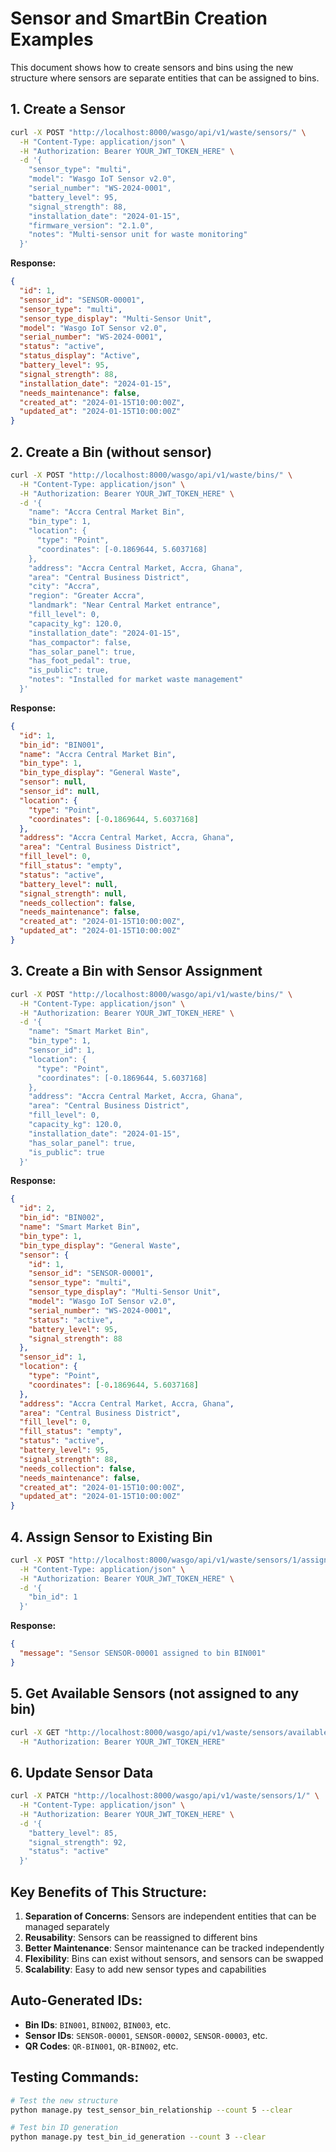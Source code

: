 # Sensor and SmartBin Creation Examples

This document shows how to create sensors and bins using the new structure where sensors are separate entities that can be assigned to bins.

## 1. Create a Sensor

```bash
curl -X POST "http://localhost:8000/wasgo/api/v1/waste/sensors/" \
  -H "Content-Type: application/json" \
  -H "Authorization: Bearer YOUR_JWT_TOKEN_HERE" \
  -d '{
    "sensor_type": "multi",
    "model": "Wasgo IoT Sensor v2.0",
    "serial_number": "WS-2024-0001",
    "battery_level": 95,
    "signal_strength": 88,
    "installation_date": "2024-01-15",
    "firmware_version": "2.1.0",
    "notes": "Multi-sensor unit for waste monitoring"
  }'
```

**Response:**
```json
{
  "id": 1,
  "sensor_id": "SENSOR-00001",
  "sensor_type": "multi",
  "sensor_type_display": "Multi-Sensor Unit",
  "model": "Wasgo IoT Sensor v2.0",
  "serial_number": "WS-2024-0001",
  "status": "active",
  "status_display": "Active",
  "battery_level": 95,
  "signal_strength": 88,
  "installation_date": "2024-01-15",
  "needs_maintenance": false,
  "created_at": "2024-01-15T10:00:00Z",
  "updated_at": "2024-01-15T10:00:00Z"
}
```

## 2. Create a Bin (without sensor)

```bash
curl -X POST "http://localhost:8000/wasgo/api/v1/waste/bins/" \
  -H "Content-Type: application/json" \
  -H "Authorization: Bearer YOUR_JWT_TOKEN_HERE" \
  -d '{
    "name": "Accra Central Market Bin",
    "bin_type": 1,
    "location": {
      "type": "Point",
      "coordinates": [-0.1869644, 5.6037168]
    },
    "address": "Accra Central Market, Accra, Ghana",
    "area": "Central Business District",
    "city": "Accra",
    "region": "Greater Accra",
    "landmark": "Near Central Market entrance",
    "fill_level": 0,
    "capacity_kg": 120.0,
    "installation_date": "2024-01-15",
    "has_compactor": false,
    "has_solar_panel": true,
    "has_foot_pedal": true,
    "is_public": true,
    "notes": "Installed for market waste management"
  }'
```

**Response:**
```json
{
  "id": 1,
  "bin_id": "BIN001",
  "name": "Accra Central Market Bin",
  "bin_type": 1,
  "bin_type_display": "General Waste",
  "sensor": null,
  "sensor_id": null,
  "location": {
    "type": "Point",
    "coordinates": [-0.1869644, 5.6037168]
  },
  "address": "Accra Central Market, Accra, Ghana",
  "area": "Central Business District",
  "fill_level": 0,
  "fill_status": "empty",
  "status": "active",
  "battery_level": null,
  "signal_strength": null,
  "needs_collection": false,
  "needs_maintenance": false,
  "created_at": "2024-01-15T10:00:00Z",
  "updated_at": "2024-01-15T10:00:00Z"
}
```

## 3. Create a Bin with Sensor Assignment

```bash
curl -X POST "http://localhost:8000/wasgo/api/v1/waste/bins/" \
  -H "Content-Type: application/json" \
  -H "Authorization: Bearer YOUR_JWT_TOKEN_HERE" \
  -d '{
    "name": "Smart Market Bin",
    "bin_type": 1,
    "sensor_id": 1,
    "location": {
      "type": "Point",
      "coordinates": [-0.1869644, 5.6037168]
    },
    "address": "Accra Central Market, Accra, Ghana",
    "area": "Central Business District",
    "fill_level": 0,
    "capacity_kg": 120.0,
    "installation_date": "2024-01-15",
    "has_solar_panel": true,
    "is_public": true
  }'
```

**Response:**
```json
{
  "id": 2,
  "bin_id": "BIN002",
  "name": "Smart Market Bin",
  "bin_type": 1,
  "bin_type_display": "General Waste",
  "sensor": {
    "id": 1,
    "sensor_id": "SENSOR-00001",
    "sensor_type": "multi",
    "sensor_type_display": "Multi-Sensor Unit",
    "model": "Wasgo IoT Sensor v2.0",
    "serial_number": "WS-2024-0001",
    "status": "active",
    "battery_level": 95,
    "signal_strength": 88
  },
  "sensor_id": 1,
  "location": {
    "type": "Point",
    "coordinates": [-0.1869644, 5.6037168]
  },
  "address": "Accra Central Market, Accra, Ghana",
  "area": "Central Business District",
  "fill_level": 0,
  "fill_status": "empty",
  "status": "active",
  "battery_level": 95,
  "signal_strength": 88,
  "needs_collection": false,
  "needs_maintenance": false,
  "created_at": "2024-01-15T10:00:00Z",
  "updated_at": "2024-01-15T10:00:00Z"
}
```

## 4. Assign Sensor to Existing Bin

```bash
curl -X POST "http://localhost:8000/wasgo/api/v1/waste/sensors/1/assign_to_bin/" \
  -H "Content-Type: application/json" \
  -H "Authorization: Bearer YOUR_JWT_TOKEN_HERE" \
  -d '{
    "bin_id": 1
  }'
```

**Response:**
```json
{
  "message": "Sensor SENSOR-00001 assigned to bin BIN001"
}
```

## 5. Get Available Sensors (not assigned to any bin)

```bash
curl -X GET "http://localhost:8000/wasgo/api/v1/waste/sensors/available/" \
  -H "Authorization: Bearer YOUR_JWT_TOKEN_HERE"
```

## 6. Update Sensor Data

```bash
curl -X PATCH "http://localhost:8000/wasgo/api/v1/waste/sensors/1/" \
  -H "Content-Type: application/json" \
  -H "Authorization: Bearer YOUR_JWT_TOKEN_HERE" \
  -d '{
    "battery_level": 85,
    "signal_strength": 92,
    "status": "active"
  }'
```

## Key Benefits of This Structure:

1. **Separation of Concerns**: Sensors are independent entities that can be managed separately
2. **Reusability**: Sensors can be reassigned to different bins
3. **Better Maintenance**: Sensor maintenance can be tracked independently
4. **Flexibility**: Bins can exist without sensors, and sensors can be swapped
5. **Scalability**: Easy to add new sensor types and capabilities

## Auto-Generated IDs:

- **Bin IDs**: `BIN001`, `BIN002`, `BIN003`, etc.
- **Sensor IDs**: `SENSOR-00001`, `SENSOR-00002`, `SENSOR-00003`, etc.
- **QR Codes**: `QR-BIN001`, `QR-BIN002`, etc.

## Testing Commands:

```bash
# Test the new structure
python manage.py test_sensor_bin_relationship --count 5 --clear

# Test bin ID generation
python manage.py test_bin_id_generation --count 3 --clear
```

